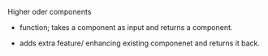 Higher oder components

- function; takes a component as input and returns a component.

- adds extra feature/ enhancing existing componenet and returns it back.
